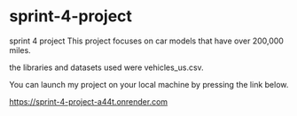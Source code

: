 # sprint-4-project
sprint 4 project
This project focuses on car models that have over 200,000 miles.

the libraries and datasets used were vehicles_us.csv.

You can launch my project on your local machine by pressing the link below.

https://sprint-4-project-a44t.onrender.com

